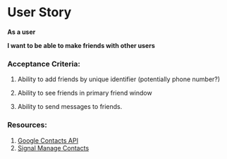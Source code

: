 # User Story 

**As a user**

**I want to be able to make friends with other users**

### Acceptance Criteria:

1. Ability to add friends by unique identifier (potentially phone number?)

2. Ability to see friends in primary friend window

3. Ability to send messages to friends.

### Resources:

1. [Google Contacts API](https://developers.google.com/people/v1/contacts)
2. [Signal Manage Contacts](https://support.signal.org/hc/en-us/articles/360007319011-Manage-Contacts)

